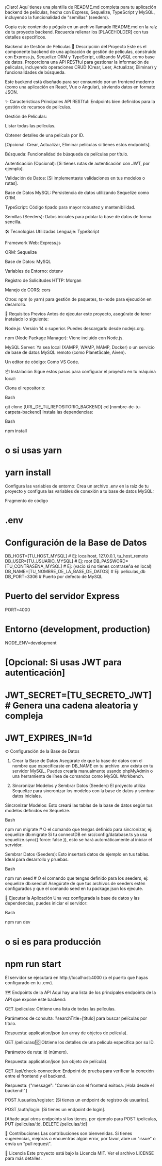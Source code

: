 ¡Claro! Aquí tienes una plantilla de README.md completa para tu aplicación backend de películas, hecha con Express, Sequelize, TypeScript y MySQL, incluyendo la funcionalidad de "semillas" (seeders).

Copia este contenido y pégalo en un archivo llamado README.md en la raíz de tu proyecto backend. Recuerda rellenar los [PLACEHOLDER] con tus detalles específicos.

Backend de Gestión de Películas
📝 Descripción del Proyecto
Este es el componente backend de una aplicación de gestión de películas, construido con Express.js, Sequelize ORM y TypeScript, utilizando MySQL como base de datos. Proporciona una API RESTful para gestionar la información de películas, incluyendo operaciones CRUD (Crear, Leer, Actualizar, Eliminar) y funcionalidades de búsqueda.

Este backend está diseñado para ser consumido por un frontend moderno (como una aplicación en React, Vue o Angular), sirviendo datos en formato JSON.

✨ Características Principales
API RESTful: Endpoints bien definidos para la gestión de recursos de películas.

Gestión de Películas:

Listar todas las películas.

Obtener detalles de una película por ID.

[Opcional: Crear, Actualizar, Eliminar películas si tienes estos endpoints].

Búsqueda: Funcionalidad de búsqueda de películas por título.

Autenticación (Opcional): [Si tienes rutas de autenticación con JWT, por ejemplo].

Validación de Datos: [Si implementaste validaciones en tus modelos o rutas].

Base de Datos MySQL: Persistencia de datos utilizando Sequelize como ORM.

TypeScript: Código tipado para mayor robustez y mantenibilidad.

Semillas (Seeders): Datos iniciales para poblar la base de datos de forma sencilla.

🛠️ Tecnologías Utilizadas
Lenguaje: TypeScript

Framework Web: Express.js

ORM: Sequelize

Base de Datos: MySQL

Variables de Entorno: dotenv

Registro de Solicitudes HTTP: Morgan

Manejo de CORS: cors

Otros: npm (o yarn) para gestión de paquetes, ts-node para ejecución en desarrollo.

🚀 Requisitos Previos
Antes de ejecutar este proyecto, asegúrate de tener instalado lo siguiente:

Node.js: Versión 14 o superior. Puedes descargarlo desde nodejs.org.

npm (Node Package Manager): Viene incluido con Node.js.

MySQL Server: Ya sea local (XAMPP, WAMP, MAMP, Docker) o un servicio de base de datos MySQL remoto (como PlanetScale, Aiven).

Un editor de código: Como VS Code.

📦 Instalación
Sigue estos pasos para configurar el proyecto en tu máquina local:

Clona el repositorio:

Bash

git clone [URL_DE_TU_REPOSITORIO_BACKEND]
cd [nombre-de-tu-carpeta-backend]
Instala las dependencias:

Bash

npm install
# o si usas yarn
# yarn install
Configura las variables de entorno:
Crea un archivo .env en la raíz de tu proyecto y configura las variables de conexión a tu base de datos MySQL:

Fragmento de código

# .env

# Configuración de la Base de Datos
DB_HOST=[TU_HOST_MYSQL]         # Ej: localhost, 127.0.0.1, tu_host_remoto
DB_USER=[TU_USUARIO_MYSQL]     # Ej: root
DB_PASSWORD=[TU_CONTRASENA_MYSQL] # Ej: (vacío si no tienes contraseña en local)
DB_NAME=[TU_NOMBRE_DE_LA_BASE_DE_DATOS] # Ej: peliculas_db
DB_PORT=3306                   # Puerto por defecto de MySQL

# Puerto del servidor Express
PORT=4000 

# Entorno (development, production)
NODE_ENV=development

# [Opcional: Si usas JWT para autenticación]
# JWT_SECRET=[TU_SECRETO_JWT] # Genera una cadena aleatoria y compleja
# JWT_EXPIRES_IN=1d
⚙️ Configuración de la Base de Datos
1. Crear la Base de Datos
Asegúrate de que la base de datos con el nombre que especificaste en DB_NAME en tu archivo .env exista en tu servidor MySQL. Puedes crearla manualmente usando phpMyAdmin o una herramienta de línea de comandos como MySQL Workbench.

2. Sincronizar Modelos y Sembrar Datos (Seeders)
El proyecto utiliza Sequelize para sincronizar los modelos con la base de datos y sembrar datos iniciales.

Sincronizar Modelos: Esto creará las tablas de la base de datos según tus modelos definidos en Sequelize.

Bash

npm run migrate # O el comando que tengas definido para sincronizar, ej: sequelize db:migrate
Si tu connectDB en src/config/database.ts ya usa sequelize.sync({ force: false }), esto se hará automáticamente al iniciar el servidor.

Sembrar Datos (Seeders): Esto insertará datos de ejemplo en tus tablas. Ideal para desarrollo y pruebas.

Bash

npm run seed # O el comando que tengas definido para los seeders, ej: sequelize db:seed:all
Asegúrate de que tus archivos de seeders estén configurados y que el comando seed en tu package.json los ejecute.

🏃 Ejecutar la Aplicación
Una vez configurada la base de datos y las dependencias, puedes iniciar el servidor:

Bash

npm run dev
# o si es para producción
# npm run start
El servidor se ejecutará en http://localhost:4000 (o el puerto que hayas configurado en tu .env).

🗺️ Endpoints de la API
Aquí hay una lista de los principales endpoints de la API que expone este backend:

GET /peliculas: Obtiene una lista de todas las películas.

Parámetros de consulta: ?searchTitle=[título] para buscar películas por título.

Respuesta: application/json (un array de objetos de película).

GET /peliculas/:id: Obtiene los detalles de una película específica por su ID.

Parámetro de ruta: id (número).

Respuesta: application/json (un objeto de película).

GET /api/check-connection: Endpoint de prueba para verificar la conexión entre el frontend y el backend.

Respuesta: {"message": "Conexión con el frontend exitosa. ¡Hola desde el backend!"}

POST /usuarios/register: [Si tienes un endpoint de registro de usuarios].

POST /auth/login: [Si tienes un endpoint de login].

[Añade aquí otros endpoints si los tienes, por ejemplo para POST /peliculas, PUT /peliculas/:id, DELETE /peliculas/:id]

🤝 Contribuciones
Las contribuciones son bienvenidas. Si tienes sugerencias, mejoras o encuentras algún error, por favor, abre un "issue" o envía un "pull request".

📄 Licencia
Este proyecto está bajo la Licencia MIT. Ver el archivo LICENSE para más detalles.
